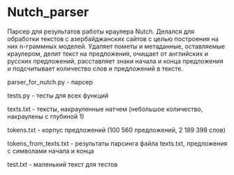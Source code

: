 # Nutch_parser
Парсер для результатов работы краулера Nutch. Делался для обработки текстов с азербайджанских сайтов с целью построения на них n-граммных моделей. Удаляет пометы и метаданные, оставляемые краулером, делит текст на предложения, очищает от английских и русских предложений, расставляет знаки начала и конца предложения и подсчитывает количество слов и предложений в тексте.

parser_for_nutch.py - парсер

tests.py - тесты для всех функций

texts.txt - тексты, накрауленные натчем (небольшое количество, накраулены с глубиной 1)

tokens.txt - корпус предложений (100 560 предложений, 2 189 398 слов)

tokens_from_texts.txt - результаты парсинга файла texts.txt, предложения с символами начала и конца

test.txt - маленький текст для тестов
